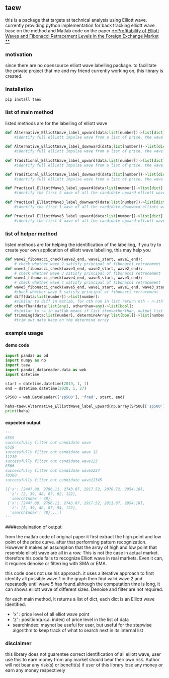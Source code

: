 ## taew

this is a package that targets at technical analysis using Elliott wave.
currently providing python implementation for back tracking elliott wave
base on the method and Matlab code on the paper [ **Profitability of Elliott Waves and Fibonacci Retracement Levels in the Foreign Exchange Market
 ** ](http://arno.uvt.nl/show.cgi?fid=131569)

### motivation
since there are no opensource elliott wave labelling package. to facilitate the private project that me and my friend currently working on, this library is created.

### installation
```
pip install taew
```

### list of main method

listed methods are for the labelling of elliott wave

```python
def Alternative_ElliottWave_label_upward(data:list[number])->list[dict]:
    #identify full elliott impulse wave from a list of price, the wave will fits the fibonacci retracement and also fibonacci timezone for upward impulse wave
    
def Alternative_ElliottWave_label_downward(data:list[number])->list[dict]:
    #identify full elliott impulse wave from a list of price, the wave will fits the fibonacci retracement and also fibonacci timezone for downward impulse wave
    
def Traditional_ElliottWave_label_upward(data:list[number])->list[dict]:
    #identify full elliott impulse wave from a list of price, the wave will fits the fibonacci retracement for upward impulse wave

def Traditional_ElliottWave_label_downward(data:list[number])->list[dict]:
    #identify full elliott impulse wave from a list of price, the wave will fits the fibonacci retracement for downward impulse wave

def Practical_ElliottWave3_label_upward(data:list[number])->list[dict]:
    #identify the first 2 wave of all the candidate upward elliott wave from the data, good predictor of 3rd upward impulse wave
    
def Practical_ElliottWave3_label_downward(data:list[number])->list[dict]:
    #identify the first 3 wave of all the candidate downward elliott wave from the data, good predictor of 4th upward impulse wave

def Practical_ElliottWave5_label_upward(data:list[number])->list[dict]:
    #identify the first 4 wave of all the candidate upward elliott wave from the data, good predictor of 5tth upward impulse wave

```
### list of helper method
listed methods are for helping the identification of the labelling, if you try to create your own application of elliott wave labelling, this may help you

```python
def wave2_fibonacci_check(wave2_end, wave1_start, wave1_end):
    # check whether wave 2 satisfy principal of fibonacci retracement
def wave3_fibonacci_check(wave3_end, wave2_start, wave2_end):
    # check whether wave 3 satisfy principal of fibonacci retracement
def wave4_fibonacci_check(wave4_end, wave3_start, wave3_end):
    # check whether wave 4 satisfy principal of fibonacci retracement
def wave5_fibonacci_check(wave5_end, wave1_start, wave1_end, wave3_start, wave3_end, wave4_end):
    #check whether wave 5 satisfy principal of fibonacci retracement
def diff(data:list[number])->list[number]:
    #similar to diff in matlab, for nth num in list return nth - n-1th 
def otherThan(data:list[any], otherthan=any)->list[bool]:
    #similar to ~= in matlab means if list item=otherthan, output list on that pos will be false otherwise will be true
def trimming(data:list[number], determineArray:list[bool])->list[number]:
    #trim out data base on the determine array
```
### example usage

#### demo code
```python
import pandas as pd
import numpy as np
import taew
import pandas_datareader.data as web
import datetime

start = datetime.datetime(2019, 1, 1)
end = datetime.datetime(2020, 1, 27)

SP500 = web.DataReader(['sp500'], 'fred', start, end)

haha=taew.Alternative_ElliottWave_label_upward(np.array(SP500[['sp500']].values , dtype=np.double).flatten(order='C'))
print(haha)
```
#### expected output
```python
'''
6555
successfully filter out candidate wave
6519
successfully filter out candidate wave 12
11210
successfully filter out candidate wave123
8566
successfully filter out candidate wave1234
70380
successfully filter out candidate wave12345

[{'x': [2447.89, 2796.11, 2743.07, 2917.52, 2870.72, 2954.18],
  'z': [2, 39, 48, 87, 92, 122],
  'searchIndex': 48},
 {'x': [2447.89, 2796.11, 2743.07, 2917.52, 2811.87, 2954.18],
  'z': [2, 39, 48, 87, 94, 122],
  'searchIndex': 48},...]
'''
```
####explaination of output

from the matlab code of original paper it first extract the high point and low point of the price curve. after that performing pattern recognization. However it makes an assumption that the array of high and low point that resemble elliott wave are all in a row. This is not the case in actual market. therefore his code fails to recognize Elliott wave in real markets. Even it can, it requires denoise or filterring with SMA or EMA.

this code does not use his approach. it uses a iterative approach to first identify all possible wave 1 in the graph then find valid wave 2 and repeatedly until wave 5 has found.although the computation time is long, it can shows elliott wave of different sizes. Denoise and filter are not required.

for each main method, it returns a list of dict, each dict is an Elliott wave identified.

* 'x' : price level of all elliot wave point
* 'z' : position(a.k.a. index) of price level in the list of data
* searchIndex: maynot be useful for user, but useful for the stepwise algorithm to keep track of what to search next in its internal list


### disclaimer
this library does not guarentee correct identification of all elliott wave, user use this to earn money from any market should bear their own risk. Author will not bear any risk(s) or benefit(s) if user of this library lose any money or earn any money respectively